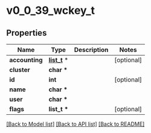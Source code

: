 # v0_0_39_wckey_t

## Properties
Name | Type | Description | Notes
------------ | ------------- | ------------- | -------------
**accounting** | [**list_t**](v0_0_39_accounting.md) \* |  | [optional] 
**cluster** | **char \*** |  | 
**id** | **int** |  | [optional] 
**name** | **char \*** |  | 
**user** | **char \*** |  | 
**flags** | **list_t \*** |  | [optional] 

[[Back to Model list]](../README.md#documentation-for-models) [[Back to API list]](../README.md#documentation-for-api-endpoints) [[Back to README]](../README.md)



